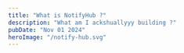 ```yaml
---
title: "What is NotifyHub ?"
description: "What am I ackshuallyyy building ?"
pubDate: "Nov 01 2024"
heroImage: "/notify-hub.svg"
---
```

